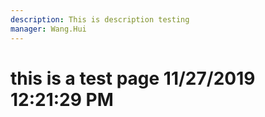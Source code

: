 ```yaml
---
description: This is description testing
manager: Wang.Hui
---
```

# this is a test page 11/27/2019 12:21:29 PM